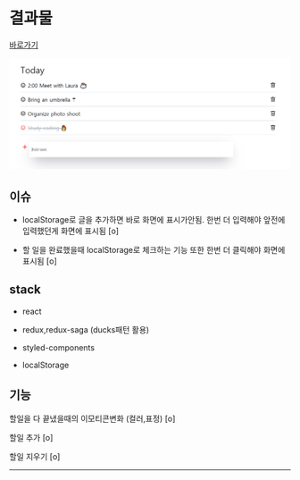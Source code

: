 # 결과물

[바로가기](https://jungsikjeong.github.io/React-ToDoList)

![결과물](./DEMO/todo.png)

## 이슈

- localStorage로 글을 추가하면 바로 화면에 표시가안됨. 한번 더 입력해야 앞전에 입력했던게 화면에 표시됨 [o]

- 할 일을 완료했을때 localStorage로 체크하는 기능 또한 한번 더 클릭해야 화면에 표시됨 [o]

## stack

- react

- redux,redux-saga (ducks패턴 활용)

- styled-components

- localStorage

## 기능

할일을 다 끝냈을때의 이모티콘변화 (컬러,표정) [o]

할일 추가 [o]

할일 지우기 [o]

---
